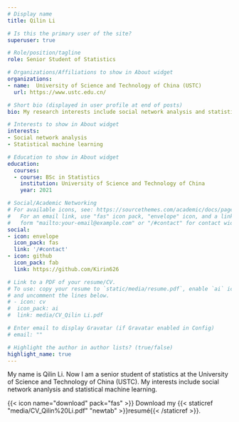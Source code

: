 ```yaml
---
# Display name
title: Qilin Li

# Is this the primary user of the site?
superuser: true

# Role/position/tagline
role: Senior Student of Statistics

# Organizations/Affiliations to show in About widget
organizations:
- name:  University of Science and Technology of China (USTC)
  url: https://www.ustc.edu.cn/

# Short bio (displayed in user profile at end of posts)
bio: My research interests include social network analysis and statistical machine learning.

# Interests to show in About widget
interests:
- Social network analysis
- Statistical machine learning

# Education to show in About widget
education:
  courses:
  - course: BSc in Statistics
    institution: University of Science and Technology of China
    year: 2021

# Social/Academic Networking
# For available icons, see: https://sourcethemes.com/academic/docs/page-builder/#icons
#   For an email link, use "fas" icon pack, "envelope" icon, and a link in the
#   form "mailto:your-email@example.com" or "/#contact" for contact widget.
social:
- icon: envelope
  icon_pack: fas
  link: '/#contact'
- icon: github
  icon_pack: fab
  link: https://github.com/Kirin626

# Link to a PDF of your resume/CV.
# To use: copy your resume to `static/media/resume.pdf`, enable `ai` icons in `params.toml`, 
# and uncomment the lines below.
# - icon: cv
#  icon_pack: ai
#  link: media/CV_Qilin Li.pdf

# Enter email to display Gravatar (if Gravatar enabled in Config)
# email: ""

# Highlight the author in author lists? (true/false)
highlight_name: true
---
```


My name is Qilin Li. Now I am a senior student of statistics at the University of Science and Technology of China (USTC). My interests include social network ananlysis and statistical machine learning. 

{{< icon name="download" pack="fas" >}} Download my {{< staticref "media/CV_Qilin%20Li.pdf" "newtab" >}}resumé{{< /staticref >}}.
